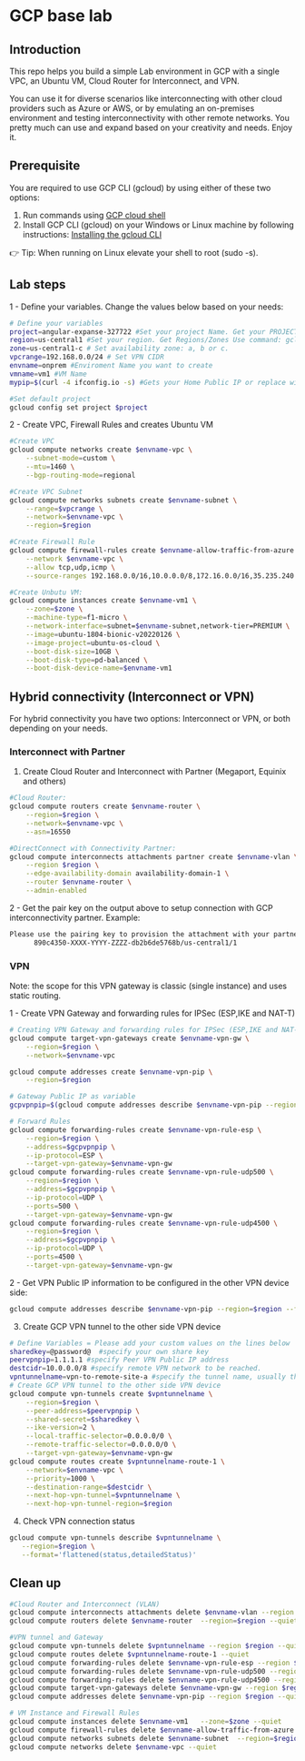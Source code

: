 # GCP base lab

## Introduction

This repo helps you build a simple Lab environment in GCP with a single VPC, an Ubuntu VM, Cloud Router for Interconnect, and VPN.

You can use it for diverse scenarios like interconnecting with other cloud providers such as Azure or AWS, or by emulating an on-premises environment and testing interconnectivity with other remote networks. You pretty much can use and expand based on your creativity and needs. Enjoy it.

## Prerequisite

You are required to use GCP CLI (gcloud) by using either of these two options:

1) Run commands using [GCP cloud shell](https://shell.cloud.google.com)
2) Install GCP CLI (gcloud) on your Windows or Linux machine by following instructions: [Installing the gcloud CLI](https://cloud.google.com/sdk/docs/install)

:point_right: Tip: When running on Linux elevate your shell to root (sudo -s).

## Lab steps

1 - Define your variables. Change the values below based on your needs:

```bash
# Define your variables
project=angular-expanse-327722 #Set your project Name. Get your PROJECT_ID use command: gcloud projects list 
region=us-central1 #Set your region. Get Regions/Zones Use command: gcloud compute zones list
zone=us-central1-c # Set availability zone: a, b or c.
vpcrange=192.168.0.0/24 # Set VPN CIDR
envname=onprem #Enviroment Name you want to create
vmname=vm1 #VM Name
mypip=$(curl -4 ifconfig.io -s) #Gets your Home Public IP or replace with that information. It will add it to the Firewall Rule for remote access to your VM.

#Set default project
gcloud config set project $project
```

2 - Create VPC, Firewall Rules and creates Ubuntu VM

```bash
#Create VPC
gcloud compute networks create $envname-vpc \
    --subnet-mode=custom \
    --mtu=1460 \
    --bgp-routing-mode=regional

#Create VPC Subnet
gcloud compute networks subnets create $envname-subnet \
    --range=$vpcrange \
    --network=$envname-vpc \
    --region=$region

#Create Firewall Rule
gcloud compute firewall-rules create $envname-allow-traffic-from-azure \
    --network $envname-vpc \
    --allow tcp,udp,icmp \
    --source-ranges 192.168.0.0/16,10.0.0.0/8,172.16.0.0/16,35.235.240.0/20,$mypip/32

#Create Unbutu VM:
gcloud compute instances create $envname-vm1 \
    --zone=$zone \
    --machine-type=f1-micro \
    --network-interface=subnet=$envname-subnet,network-tier=PREMIUM \
    --image=ubuntu-1804-bionic-v20220126 \
    --image-project=ubuntu-os-cloud \
    --boot-disk-size=10GB \
    --boot-disk-type=pd-balanced \
    --boot-disk-device-name=$envname-vm1 
```

## Hybrid connectivity (Interconnect or VPN)

For hybrid connectivity you have two options: Interconnect or VPN, or both depending on your needs.

### Interconnect with Partner

1) Create Cloud Router and Interconnect with Partner (Megaport, Equinix and others)

```bash
#Cloud Router:
gcloud compute routers create $envname-router \
    --region=$region \
    --network=$envname-vpc \
    --asn=16550

#DirectConnect with Connectivity Partner:
gcloud compute interconnects attachments partner create $envname-vlan \
    --region $region \
    --edge-availability-domain availability-domain-1 \
    --router $envname-router \
    --admin-enabled
```

2 - Get the pair key on the output above to setup connection with GCP interconnectivity partner. Example:

```bash
Please use the pairing key to provision the attachment with your partner:
      890c4350-XXXX-YYYY-ZZZZ-db2b6de5768b/us-central1/1
```

### VPN

Note: the scope for this VPN gateway is classic (single instance) and uses static routing.

1 - Create VPN Gateway and forwarding rules for IPSec (ESP,IKE and NAT-T)

```bash
# Creating VPN Gateway and forwarding rules for IPSec (ESP,IKE and NAT-T)
gcloud compute target-vpn-gateways create $envname-vpn-gw \
    --region=$region \
    --network=$envname-vpc

gcloud compute addresses create $envname-vpn-pip \
    --region=$region

# Gateway Public IP as variable
gcpvpnpip=$(gcloud compute addresses describe $envname-vpn-pip --region=$region  --format='value(address)')

# Forward Rules
gcloud compute forwarding-rules create $envname-vpn-rule-esp \
    --region=$region \
    --address=$gcpvpnpip \
    --ip-protocol=ESP \
    --target-vpn-gateway=$envname-vpn-gw 
gcloud compute forwarding-rules create $envname-vpn-rule-udp500 \
    --region=$region \
    --address=$gcpvpnpip \
    --ip-protocol=UDP \
    --ports=500 \
    --target-vpn-gateway=$envname-vpn-gw 
gcloud compute forwarding-rules create $envname-vpn-rule-udp4500 \
    --region=$region \
    --address=$gcpvpnpip \
    --ip-protocol=UDP \
    --ports=4500 \
    --target-vpn-gateway=$envname-vpn-gw
```

2 - Get VPN Public IP information to be configured in the other VPN device side:

```bash
gcloud compute addresses describe $envname-vpn-pip --region=$region --format='value(address)'
```

3) Create GCP VPN tunnel to the other side VPN device

```bash
# Define Variables = Please add your custom values on the lines below
sharedkey=@password@  #specify your own share key
peervpnpip=1.1.1.1 #specify Peer VPN Public IP address
destcidr=10.0.0.0/8 #specify remote VPN network to be reached.
vpntunnelname=vpn-to-remote-site-a #specify the tunnel name, usually the remote site name.
# Create GCP VPN tunnel to the other side VPN device
gcloud compute vpn-tunnels create $vpntunnelname \
    --region=$region \
    --peer-address=$peervpnpip \
    --shared-secret=$sharedkey \
    --ike-version=2 \
    --local-traffic-selector=0.0.0.0/0 \
    --remote-traffic-selector=0.0.0.0/0 \
    --target-vpn-gateway=$envname-vpn-gw 
gcloud compute routes create $vpntunnelname-route-1 \
    --network=$envname-vpc \
    --priority=1000 \
    --destination-range=$destcidr \
    --next-hop-vpn-tunnel=$vpntunnelname \
    --next-hop-vpn-tunnel-region=$region
```

4) Check VPN connection status

```bash
gcloud compute vpn-tunnels describe $vpntunnelname \
   --region=$region \
   --format='flattened(status,detailedStatus)'
```

## Clean up

```bash
#Cloud Router and Interconnect (VLAN)
gcloud compute interconnects attachments delete $envname-vlan --region $region --quiet
gcloud compute routers delete $envname-router  --region=$region --quiet

#VPN tunnel and Gateway
gcloud compute vpn-tunnels delete $vpntunnelname --region $region --quiet
gcloud compute routes delete $vpntunnelname-route-1 --quiet
gcloud compute forwarding-rules delete $envname-vpn-rule-esp --region $region --quiet
gcloud compute forwarding-rules delete $envname-vpn-rule-udp500 --region $region --quiet
gcloud compute forwarding-rules delete $envname-vpn-rule-udp4500 --region $region --quiet
gcloud compute target-vpn-gateways delete $envname-vpn-gw --region $region --quiet
gcloud compute addresses delete $envname-vpn-pip --region $region --quiet

# VM Instance and Firewall Rules
gcloud compute instances delete $envname-vm1   --zone=$zone --quiet
gcloud compute firewall-rules delete $envname-allow-traffic-from-azure --quiet
gcloud compute networks subnets delete $envname-subnet  --region=$region --quiet
gcloud compute networks delete $envname-vpc --quiet
```
